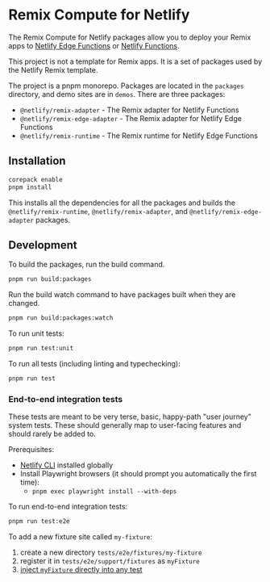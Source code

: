 # Remix Compute for Netlify

The Remix Compute for Netlify packages allow you to deploy your Remix apps to
[Netlify Edge Functions](https://docs.netlify.com/edge-functions/overview/) or
[Netlify Functions](https://docs.netlify.com/functions/overview/).

This project is not a template for Remix apps. It is a set of packages used by the Netlify Remix template.

The project is a pnpm monorepo. Packages are located in the `packages` directory, and demo sites are in `demos`. There
are three packages:

- `@netlify/remix-adapter` - The Remix adapter for Netlify Functions
- `@netlify/remix-edge-adapter` - The Remix adapter for Netlify Edge Functions
- `@netlify/remix-runtime` - The Remix runtime for Netlify Edge Functions

## Installation

```bash
corepack enable
pnpm install
```

This installs all the dependencies for all the packages and builds the `@netlify/remix-runtime`,
`@netlify/remix-adapter`, and `@netlify/remix-edge-adapter` packages.

## Development

To build the packages, run the build command.

```bash
pnpm run build:packages
```

Run the build watch command to have packages built when they are changed.

```bash
pnpm run build:packages:watch
```

To run unit tests:

```bash
pnpm run test:unit
```

To run all tests (including linting and typechecking):

```bash
pnpm run test
```

### End-to-end integration tests

These tests are meant to be very terse, basic, happy-path "user journey" system tests. These should generally map to
user-facing features and should rarely be added to.

Prerequisites:

- [Netlify CLI](https://docs.netlify.com/cli/get-started/) installed globally
- Install Playwright browsers (it should prompt you automatically the first time):
  - `pnpm exec playwright install --with-deps`

To run end-to-end integration tests:

```bash
pnpm run test:e2e
```

To add a new fixture site called `my-fixture`:

1. create a new directory `tests/e2e/fixtures/my-fixture`
2. register it in `tests/e2e/support/fixtures` as `myFixture`
3. [inject `myFixture` directly into any test](https://playwright.dev/docs/test-fixtures#using-a-fixture)
